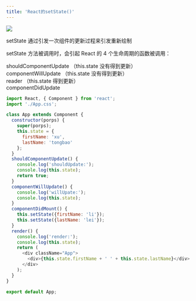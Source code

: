 ```yaml
---
title: 'React的setState()'
---   
```

![](https://img-blog.csdnimg.cn/20181122113305717.png)

setState 通过引发一次组件的更新过程来引发重新绘制

setState 方法被调用时，会引起 React 的 4 个生命周期的函数被调用：

shouldComponentUpdate （this.state 没有得到更新）  
componentWillUpdate （this.state 没有得到更新）  
reader （this.state 得到更新）  
componentDidUpdate

```javascript
import React, { Component } from 'react';
import './App.css';

class App extends Component {
  constructor(porps) {
    super(porps);
    this.state = {
      firstName: 'xu',
      lastName: 'tongbao'
    };
  }
  shouldComponentUpdate() {
    console.log('shouldUpdate:');
    console.log(this.state);
    return true;
  }
  componentWillUpdate() {
    console.log('willUpate:');
    console.log(this.state);
  }
  componentDidMount() {
    this.setState({firstName: 'li'});
    this.setState({lastName: 'lei'});
  }
  render() {
    console.log('render:');
    console.log(this.state);    
    return (
      <div className="App">
        <div>{this.state.firstName + ' ' + this.state.lastName}</div>
      </div>
    );
  }
}

export default App;
```